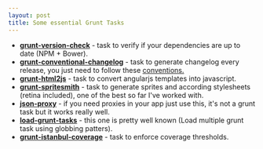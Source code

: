 ```yaml
---
layout: post
title: Some essential Grunt Tasks
---
```


* <a href="https://github.com/stevewillard/grunt-version-check" target="_blank">**grunt-version-check**</a> - task to verify if your dependencies are up to date (NPM + Bower).
* <a href="https://github.com/btford/grunt-conventional-changelog" target="_blank">**grunt-conventional-changelog**</a> - task to generate changelog every release, you just need to follow these <a href="https://github.com/ajoslin/conventional-changelog/blob/v0.0.17/CONVENTIONS.md" target="_blank">conventions.</a>
* <a href="https://github.com/karlgoldstein/grunt-html2js" target="_blank">**grunt-html2js**</a> - task to convert angularjs templates into javascript.
* <a href="https://github.com/Ensighten/grunt-spritesmith" target="_blank">**grunt-spritesmith**</a> - task to generate sprites and according stylesheets (retina included), one of the best so far I've worked with.
* <a href="https://github.com/steve-jansen/json-proxy" target="_blank">**json-proxy**</a> - if you need proxies in your app just use this, it's not a grunt task but it works really well.
* <a href="https://github.com/sindresorhus/load-grunt-tasks" target="_blank">**load-grunt-tasks**</a> - this one is pretty well known (Load multiple grunt task using globbing patters).
* <a href="https://github.com/daniellmb/grunt-istanbul-coverage" target="_blank">**grunt-istanbul-coverage**</a> - task to enforce coverage thresholds.
